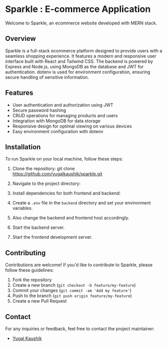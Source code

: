 # Sparkle : E-commerce Application

Welcome to Sparkle, an ecommerce website developed with MERN stack.

## Overview

Sparkle is a full-stack ecommerce platform designed to provide users with a seamless shopping experience. It features a modern and responsive user interface built with React and Tailwind CSS. The backend is powered by Express and Node.js, using MongoDB as the database and JWT for authentication. dotenv is used for environment configuration, ensuring secure handling of sensitive information.

## Features

- User authentication and authorization using JWT
- Secure password hashing
- CRUD operations for managing products and users
- Integration with MongoDB for data storage
- Responsive design for optimal viewing on various devices
- Easy environment configuration with dotenv

## Installation

To run Sparkle on your local machine, follow these steps:

1. Clone the repository:
git clone https://github.com/yugalkaushik/sparkle.git

2. Navigate to the project directory:

3. Install dependencies for both frontend and backend:


4. Create a `.env` file in the `backend` directory and set your environment variables.

5. Also change the backend and frontend host accordingly.

6. Start the backend server.

7. Start the frontend development server.


## Contributing
Contributions are welcome! If you'd like to contribute to Sparkle, please follow these guidelines:

1. Fork the repository
2. Create a new branch (`git checkout -b feature/my-feature`)
3. Commit your changes (`git commit -am 'Add my feature'`)
4. Push to the branch (`git push origin feature/my-feature`)
5. Create a new Pull Request

## Contact
For any inquiries or feedback, feel free to contact the project maintainer:
- [Yugal Kaushik](https://github.com/yugalkaushik)
